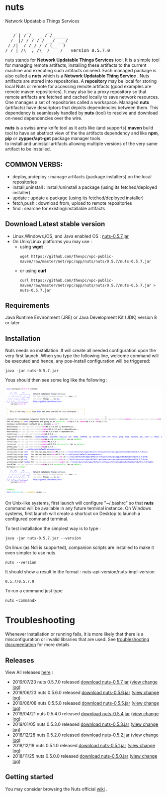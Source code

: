 # nuts
Network Updatable Things Services
<pre>
    _   __      __
   / | / /_  __/ /______
  /  |/ / / / / __/ ___/
 / /|  / /_/ / /_(__  )
/_/ |_/\__,_/\__/____/   version 0.5.7.0
</pre>

nuts stands for **Network Updatable Things Services** tool. It is a simple tool  for managing remote
artifacts, installing these  artifacts to the current machine and executing such  artifacts on need.
Each managed package  is also called a **nuts** which  is a **Network Updatable Thing Service** .
Nuts artifacts are  stored  into repositories. A  **repository**  may be local for  storing local Nuts
or remote for accessing  remote artifacts (good examples  are  remote maven  repositories). It may
also be a proxy repository so that remote artifacts are fetched and cached locally to save network
resources.
One manages a set of repositories called a  workspace. Managed **nuts**  (artifacts)  have descriptors
that depicts dependencies between them. This dependency is seamlessly handled by  **nuts**  (tool) to
resolve and download on-need dependencies over the wire.

**nuts** is a swiss army knife tool as it acts like (and supports) **maven** build tool to have an abstract
view of the the  artifacts dependency and like  **npm**, **pip** or **zypper/apt-get**  package manager tools  
to  install and uninstall artifacts allowing multiple versions of the very same artifact to  be installed.

## COMMON VERBS:
+ deploy,undeploy   : manage artifacts (package installers) on the local repositories
+ install,uninstall : install/uninstall a package (using its fetched/deployed installer)
+ update            : update a package (using its fetched/deployed installer)
+ fetch,push        : download from, upload to remote repositories
+ find              : searche for existing/installable artifacts

## Download Latest stable version
+ Linux,Windows,iOS, and Java enabled OS : [nuts-0.5.7.jar](https://github.com/thevpc/vpc-public-maven/raw/master/net/vpc/app/nuts/nuts/0.5.7/nuts-0.5.7.jar)
+ On Unix/Linux platforms you may use :
    + using **wget**
        ```
        wget https://github.com/thevpc/vpc-public-maven/raw/master/net/vpc/app/nuts/nuts/0.5.7/nuts-0.5.7.jar
        ```
    + or using **curl**
        ```
        curl https://github.com/thevpc/vpc-public-maven/raw/master/net/vpc/app/nuts/nuts/0.5.7/nuts-0.5.7.jar > nuts-0.5.7.jar 
        ```

## Requirements
Java Runtime Environment (JRE) or Java Development Kit (JDK) version 8 or later

## Installation
Nuts needs no installation. It will create all needed configuration upon the very first launch.
When you type the following line, welcome command will be executed and hence, any pos-install configuration will be triggered:
```
java -jar nuts-0.5.7.jar
```
Yous should then see some log like the following :

![install-log-example](docs/install-log-example.png)

On Unix-like systems, first launch will configure "~/.bashrc" so that **nuts** command will be available in any future terminal instance.
On Windows systems, first launch will create a shortcut on Desktop to launch a configured command terminal.

To test installation the simplest way is to type : 

```
java -jar nuts-0.5.7.jar --version
```

On linux (as Ndi is supported), companion scripts are installed to make it even simpler to use nuts.

```
nuts --version
```

It should show a result in the format : nuts-api-version/nuts-impl-version

```
0.5.7/0.5.7.0
```

To run a command just type

```
nuts <command>
```


# Troubleshooting
Whenever installation or running fails, it is more likely that there is a misconfiguration or invalid libraries that are used. 
See [troubleshooting documentation](docs/troubleshooting.md) for more details


## Releases
View All releases [here](https://github.com/thevpc/nuts/releases) : 
+ 2019/07/23 	nuts 0.5.7.0 released [download nuts-0.5.7.jar](https://github.com/thevpc/vpc-public-maven/raw/master/net/vpc/app/nuts/nuts/0.5.7/nuts-0.5.7.jar) ([view change log](https://github.com/thevpc/nuts/blob/master/docs/change-log/v0.5.7.0.md))
+ 2019/06/23 	nuts 0.5.6.0 released [download nuts-0.5.6.jar](https://github.com/thevpc/vpc-public-maven/raw/master/net/vpc/app/nuts/nuts/0.5.6/nuts-0.5.6.jar) ([view change log](https://github.com/thevpc/nuts/blob/master/docs/change-log/v0.5.6.0.md))
+ 2019/06/08 	nuts 0.5.5.0 released [download nuts-0.5.5.jar](https://github.com/thevpc/vpc-public-maven/raw/master/net/vpc/app/nuts/nuts/0.5.5/nuts-0.5.5.jar) ([view change log](https://github.com/thevpc/nuts/blob/master/docs/change-log/v0.5.5.0.md))
+ 2019/04/21 	nuts 0.5.4.0 released [download nuts-0.5.4.jar](https://github.com/thevpc/vpc-public-maven/raw/master/net/vpc/app/nuts/nuts/0.5.4/nuts-0.5.4.jar) ([view change log](https://github.com/thevpc/nuts/blob/master/docs/change-log/v0.5.4.0.md))
+ 2019/01/05 	nuts 0.5.3.0 released [download nuts-0.5.3.jar](https://github.com/thevpc/vpc-public-maven/raw/master/net/vpc/app/nuts/nuts/0.5.3/nuts-0.5.3.jar) ([view change log](https://github.com/thevpc/nuts/blob/master/docs/change-log/v0.5.3.0.md))
+ 2018/12/28 	nuts 0.5.2.0 released [download nuts-0.5.2.jar](https://github.com/thevpc/vpc-public-maven/raw/master/net/vpc/app/nuts/nuts/0.5.2/nuts-0.5.2.jar) ([view change log](https://github.com/thevpc/nuts/blob/master/docs/change-log/v0.5.2.0.md))
+ 2018/12/18 	nuts 0.5.1.0 released [download nuts-0.5.1.jar](https://github.com/thevpc/vpc-public-maven/raw/master/net/vpc/app/nuts/nuts/0.5.1/nuts-0.5.1.jar) ([view change log](https://github.com/thevpc/nuts/blob/master/docs/change-log/v0.5.1.0.md))
+ 2018/11/25 	nuts 0.5.0.0 released [download nuts-0.5.0.jar](https://github.com/thevpc/vpc-public-maven/raw/master/net/vpc/app/nuts/nuts/0.5.0/nuts-0.5.0.jar) ([view change log](https://github.com/thevpc/nuts/blob/master/docs/change-log/v0.5.0.0.md))

## Getting started

 You may consider browsing the Nuts official [wiki](https://github.com/thevpc/nuts/wiki) .

